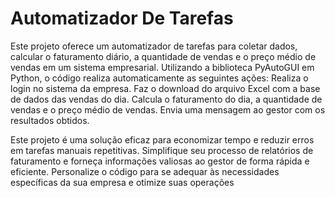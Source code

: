 # Automatizador De Tarefas
 Este projeto oferece um automatizador de tarefas para coletar dados, calcular o faturamento diário, a quantidade de vendas e o preço médio de vendas em um sistema empresarial. Utilizando a biblioteca PyAutoGUI em Python, o código realiza automaticamente as seguintes ações:  Realiza o login no sistema da empresa. Faz o download do arquivo Excel com a base de dados das vendas do dia. Calcula o faturamento do dia, a quantidade de vendas e o preço médio de vendas. Envia uma mensagem ao gestor com os resultados obtidos.
 
Este projeto é uma solução eficaz para economizar tempo e reduzir erros em tarefas manuais repetitivas. Simplifique seu processo de relatórios de faturamento e forneça informações valiosas ao gestor de forma rápida e eficiente. Personalize o código para se adequar às necessidades específicas da sua empresa e otimize suas operações
